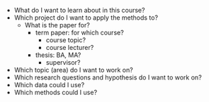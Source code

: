- What do I want to learn about in this course?
- Which project do I want to apply the methods to?
	- What is the paper for?
		- term paper: for which course?
			- course topic?
			- course lecturer?
		- thesis: BA, MA?
			- supervisor?
- Which topic (area) do I want to work on?
- Which research questions and hypothesis do I want to work on?
- Which data could I use?
- Which methods could I use?